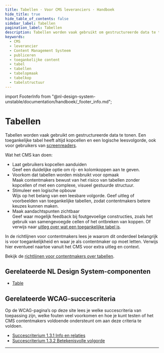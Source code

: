 ```yaml
---
title: Tabellen · Voor CMS leveranciers · Handboek
hide_title: true
hide_table_of_contents: false
sidebar_label: Tabellen
pagination_label: Tabellen
description: Tabellen worden vaak gebruikt om gestructureerde data te tonen. Een toegankelijke tabel heeft altijd kopcellen en een logische leesvolgorde, ook voor gebruikers van screenreaders.
keywords:
  - CMS
  - leverancier
  - Content Management Systeem
  - publiceren
  - toegankelijke content
  - tabel
  - tabellen
  - tabelopmaak
  - tabelkop
  - tabelstructuur
---
```


<!-- @license CC0-1.0 -->

import FooterInfo from "@nl-design-system-unstable/documentation/handboek/\_footer_info.md";

# Tabellen

Tabellen worden vaak gebruikt om gestructureerde data te tonen. Een toegankelijke tabel heeft altijd kopcellen en een logische leesvolgorde, ook voor gebruikers van [screenreaders](/woordenlijst/#screenreader).

Wat het CMS kan doen:

- Laat gebruikers kopcellen aanduiden  
  Geef een duidelijke optie om rij- en kolomkoppen aan te geven.
- Voorkom dat tabellen worden misbruikt voor opmaak  
  Maak contentmakers bewust van het risico van tabellen zonder kopcellen of met een complexe, visueel gestuurde structuur.
- Stimuleer een logische opbouw  
  Wijs op het belang van een leesbare volgorde. Geef uitleg of voorbeelden van toegankelijke tabellen, zodat contentmakers betere keuzes kunnen maken.
- Maak aandachtspunten zichtbaar  
  Geef waar mogelijk feedback bij foutgevoelige constructies, zoals het gebruik van samengevoegde cellen of het ontbreken van koppen. Of verwijs naar [uitleg over wat een toegankelijke tabel is](/richtlijnen/content/tekstopmaak/tabellen).

In de richtlijnen voor contentmakers lees je waarom dit onderdeel belangrijk is voor toegankelijkheid en waar je als contentmaker op moet letten. Verwijs hier eventueel naartoe vanuit het CMS voor extra uitleg en context.

Bekijk de [richtlijnen voor contentmakers over tabellen](/richtlijnen/content/tekstopmaak/tabellen).

## Gerelateerde NL Design System-componenten

- [Table](/table)

## Gerelateerde WCAG-succescriteria

Op de WCAG-pagina’s op deze site lees je welke succescriteria van toepassing zijn, welke fouten veel voorkomen en hoe je kunt testen of het CMS contentmakers voldoende ondersteunt om aan deze criteria te voldoen.

- [Succescriterium 1.3.1 Info en relaties](/wcag/1.3.1)
- [Succescriterium 1.3.2 Betekenisvolle volgorde](/wcag/1.3.2)

---

<FooterInfo />
